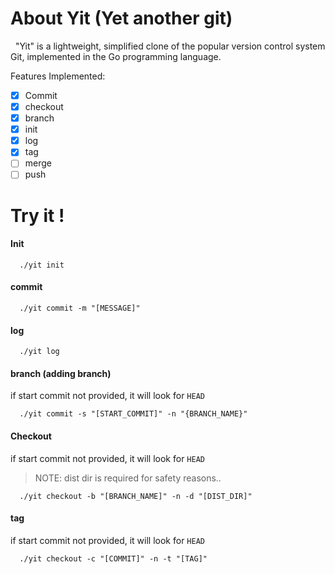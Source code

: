 # About Yit (Yet another git)

  "Yit" is a lightweight, simplified clone of the popular version control system Git, implemented in the Go programming language.

Features Implemented:

- [x]  Commit
- [x] checkout
- [x] branch
- [x] init
- [x] log
- [x] tag
- [ ] merge
- [ ] push

# Try it !

#### Init

```
  ./yit init
```

#### commit

```
  ./yit commit -m "[MESSAGE]"
```

#### log

```
  ./yit log
```

#### branch  (adding branch)

if start commit not provided, it will look for `HEAD`

```
  ./yit commit -s "[START_COMMIT]" -n "{BRANCH_NAME}"
```

#### Checkout

if start commit not provided, it will look for `HEAD`

> NOTE: dist dir is required for safety reasons..

```
  ./yit checkout -b "[BRANCH_NAME]" -n -d "[DIST_DIR]"
```

#### tag

if start commit not provided, it will look for `HEAD`

```
  ./yit checkout -c "[COMMIT]" -n -t "[TAG]"
```
